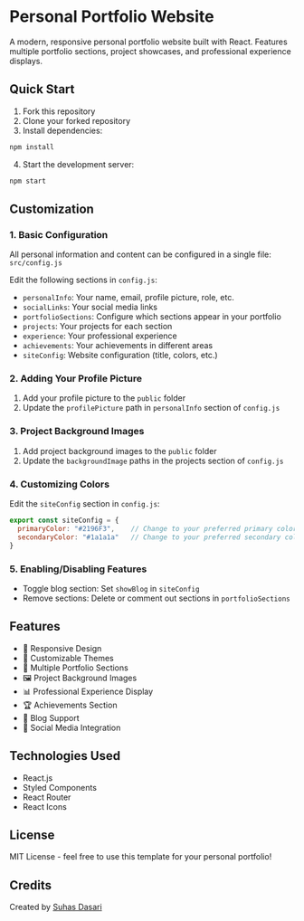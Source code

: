 # Personal Portfolio Website

A modern, responsive personal portfolio website built with React. Features multiple portfolio sections, project showcases, and professional experience displays.

## Quick Start

1. Fork this repository
2. Clone your forked repository
3. Install dependencies:
```bash
npm install
```
4. Start the development server:
```bash
npm start
```

## Customization

### 1. Basic Configuration

All personal information and content can be configured in a single file: `src/config.js`

Edit the following sections in `config.js`:

- `personalInfo`: Your name, email, profile picture, role, etc.
- `socialLinks`: Your social media links
- `portfolioSections`: Configure which sections appear in your portfolio
- `projects`: Your projects for each section
- `experience`: Your professional experience
- `achievements`: Your achievements in different areas
- `siteConfig`: Website configuration (title, colors, etc.)

### 2. Adding Your Profile Picture

1. Add your profile picture to the `public` folder
2. Update the `profilePicture` path in `personalInfo` section of `config.js`

### 3. Project Background Images

1. Add project background images to the `public` folder
2. Update the `backgroundImage` paths in the projects section of `config.js`

### 4. Customizing Colors

Edit the `siteConfig` section in `config.js`:
```javascript
export const siteConfig = {
  primaryColor: "#2196F3",    // Change to your preferred primary color
  secondaryColor: "#1a1a1a"   // Change to your preferred secondary color
}
```

### 5. Enabling/Disabling Features

- Toggle blog section: Set `showBlog` in `siteConfig`
- Remove sections: Delete or comment out sections in `portfolioSections`

## Features

- 📱 Responsive Design
- 🎨 Customizable Themes
- 📂 Multiple Portfolio Sections
- 🖼️ Project Background Images
- 📊 Professional Experience Display
- 🏆 Achievements Section
- 📝 Blog Support
- 🔗 Social Media Integration

## Technologies Used

- React.js
- Styled Components
- React Router
- React Icons

## License

MIT License - feel free to use this template for your personal portfolio!

## Credits

Created by [Suhas Dasari](https://github.com/suhasdasari)
